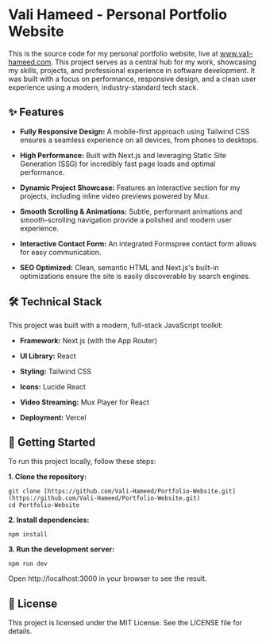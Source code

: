 # Vali Hameed - Personal Portfolio Website

This is the source code for my personal portfolio website, live at www.vali-hameed.com. This project serves as a central hub for my work, showcasing my skills, projects, and professional experience in software development. It was built with a focus on performance, responsive design, and a clean user experience using a modern, industry-standard tech stack.

## ✨ Features
* **Fully Responsive Design:** A mobile-first approach using Tailwind CSS ensures a seamless experience on all devices, from phones to desktops.

* **High Performance:** Built with Next.js and leveraging Static Site Generation (SSG) for incredibly fast page loads and optimal performance.

* **Dynamic Project Showcase:** Features an interactive section for my projects, including inline video previews powered by Mux.

* **Smooth Scrolling & Animations:** Subtle, performant animations and smooth-scrolling navigation provide a polished and modern user experience.

* **Interactive Contact Form:** An integrated Formspree contact form allows for easy communication.

* **SEO Optimized:** Clean, semantic HTML and Next.js's built-in optimizations ensure the site is easily discoverable by search engines.

## 🛠️ Technical Stack
This project was built with a modern, full-stack JavaScript toolkit:

* **Framework:** Next.js (with the App Router)

* **UI Library:** React

* **Styling:** Tailwind CSS

* **Icons:** Lucide React

* **Video Streaming:** Mux Player for React

* **Deployment:** Vercel

## 🚀 Getting Started
To run this project locally, follow these steps:

**1. Clone the repository:**
```
git clone [https://github.com/Vali-Hameed/Portfolio-Website.git](https://github.com/Vali-Hameed/Portfolio-Website.git)
cd Portfolio-Website
```
**2. Install dependencies:**
```
npm install
```
**3. Run the development server:**
```
npm run dev
```
Open http://localhost:3000 in your browser to see the result.

## 📜 License
This project is licensed under the MIT License. See the LICENSE file for details.
